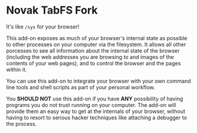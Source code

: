 # Novak TabFS Fork

It's like `/sys` for your browser!

This add-on exposes as much of your browser's internal state as possible to other processes on your computer via the filesystem. It allows all other porcesses to see all information about the internal state of the browser (including the web addresses you are browsing to and images of the contents of your web pages), and to control the browser and the pages within it.

You can use this add-on to integrate your browser with your own command line tools and shell scripts as part of your personal workflow.

You **SHOULD NOT** use this add-on if you have **ANY** possibility of having programs you do not trust running on your computer. The add-on will provide them an easy way to get at the internals of your browser, without having to resort to serious hacker techniques like attaching a debugger to the process.
